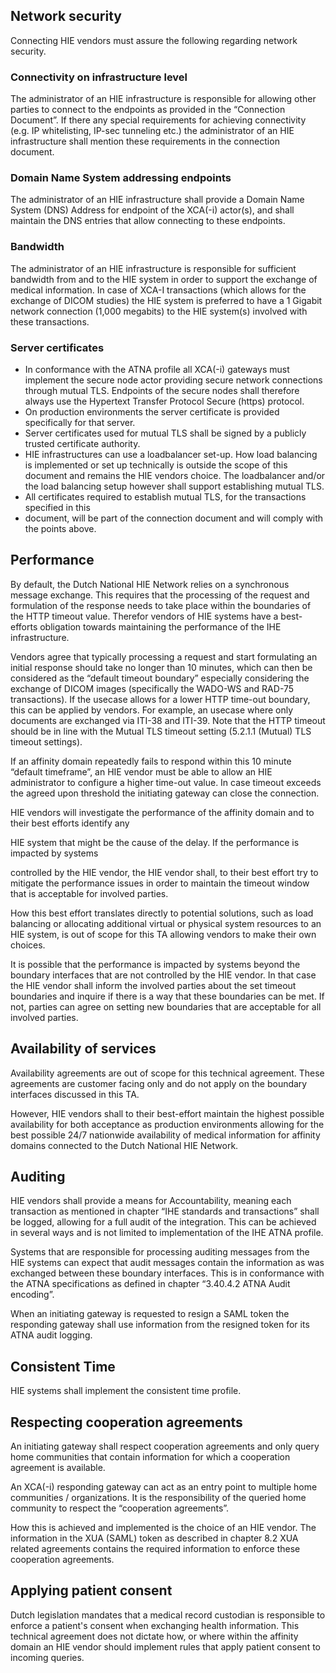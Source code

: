 ## Network security

Connecting HIE vendors must assure the following regarding network security.

### **Connectivity on infrastructure level**

The administrator of an HIE infrastructure is responsible for allowing other parties to connect to the endpoints as provided in the “Connection Document”. If there any special requirements for achieving connectivity (e.g. IP whitelisting, IP-sec tunneling etc.) the administrator of an HIE infrastructure shall mention these requirements in the connection document.

### **Domain Name System addressing endpoints**

The administrator of an HIE infrastructure shall provide a Domain Name System (DNS) Address for endpoint of the XCA(-i) actor(s), and shall maintain the DNS entries that allow connecting to these endpoints.

### **Bandwidth**

The administrator of an HIE infrastructure is responsible for sufficient bandwidth from and to the HIE system in order to support the exchange of medical information. In case of XCA-I transactions (which allows for the exchange of DICOM studies) the HIE system is preferred to have a 1 Gigabit network connection (1,000 megabits) to the HIE system(s) involved with these transactions.

### Server certificates

- In conformance with the ATNA profile all XCA(-i) gateways must implement the secure node actor providing secure network connections through mutual TLS. Endpoints of the secure nodes shall therefore always use the Hypertext Transfer Protocol Secure (https) protocol.
- On production environments the server certificate is provided specifically for that server.
- Server certificates used for mutual TLS shall be signed by a publicly trusted certificate authority.
- HIE infrastructures can use a loadbalancer set-up. How load balancing is implemented or set up technically is outside the scope of this document and remains the HIE vendors choice. The loadbalancer and/or the load balancing setup however shall support establishing mutual TLS.
- All certificates required to establish mutual TLS, for the transactions specified in this
- document, will be part of the connection document and will comply with the points above.

## Performance

By default, the Dutch National HIE Network relies on a synchronous message exchange. This requires that the processing of the request and formulation of the response needs to take place within the boundaries of the HTTP timeout value. Therefor vendors of HIE systems have a best-efforts obligation towards maintaining the performance of the IHE infrastructure.

Vendors agree that typically processing a request and start formulating an initial response should take no longer than 10 minutes, which can then be considered as the “default timeout boundary” especially considering the exchange of DICOM images (specifically the WADO-WS and RAD-75 transactions). If the usecase allows for a lower HTTP time-out boundary, this can be applied by vendors. For example, an usecase where only documents are exchanged via ITI-38 and ITI-39. Note that the HTTP timeout should be in line with the Mutual TLS timeout setting (5.2.1.1 (Mutual) TLS timeout settings). 

If an affinity domain repeatedly fails to respond within this 10 minute “default timeframe”, an HIE vendor must be able to allow an HIE administrator to configure a higher time-out value. In case timeout exceeds the agreed upon threshold the initiating gateway can close the connection.

HIE vendors will investigate the performance of the affinity domain and to their best efforts identify any

HIE system that might be the cause of the delay. If the performance is impacted by systems

controlled by the HIE vendor, the HIE vendor shall, to their best effort try to mitigate the performance issues in order to maintain the timeout window that is acceptable for involved parties.

How this best effort translates directly to potential solutions, such as load balancing or allocating additional virtual or physical system resources to an HIE system, is out of scope for this TA allowing vendors to make their own choices.

It is possible that the performance is impacted by systems beyond the boundary interfaces that are not controlled by the HIE vendor. In that case the HIE vendor shall inform the involved parties about the set timeout boundaries and inquire if there is a way that these boundaries can be met. If not, parties can agree on setting new boundaries that are acceptable for all involved parties.

## Availability of services

Availability agreements are out of scope for this technical agreement. These agreements are customer facing only and do not apply on the boundary interfaces discussed in this TA.

However, HIE vendors shall to their best-effort maintain the highest possible availability for both acceptance as production environments allowing for the best possible 24/7 nationwide availability of medical information for affinity domains connected to the Dutch National HIE Network.

## Auditing

HIE vendors shall provide a means for Accountability, meaning each transaction as mentioned in chapter “IHE standards and transactions” shall be logged, allowing for a full audit of the integration. This can be achieved in several ways and is not limited to implementation of the IHE ATNA profile.

Systems that are responsible for processing auditing messages from the HIE systems can expect that audit messages contain the information as was exchanged between these boundary interfaces. This is in conformance with the ATNA specifications as defined in chapter “3.40.4.2 ATNA Audit encoding”.

When an initiating gateway is requested to resign a SAML token the responding gateway shall use information from the resigned token for its ATNA audit logging.

## Consistent Time

HIE systems shall implement the consistent time profile.

## Respecting cooperation agreements

An initiating gateway shall respect cooperation agreements and only query home communities that contain information for which a cooperation agreement is available.

An XCA(-i) responding gateway can act as an entry point to multiple home communities / organizations. It is the responsibility of the queried home community to respect the “cooperation agreements”.

How this is achieved and implemented is the choice of an HIE vendor. The information in the XUA (SAML) token as described in chapter 8.2 XUA related agreements contains the required information to enforce these cooperation agreements.

## Applying patient consent

Dutch legislation mandates that a medical record custodian is responsible to enforce a patient's consent when exchanging health information. This technical agreement does not dictate how, or where within the affinity domain an HIE vendor should implement rules that apply patient consent to incoming queries.
